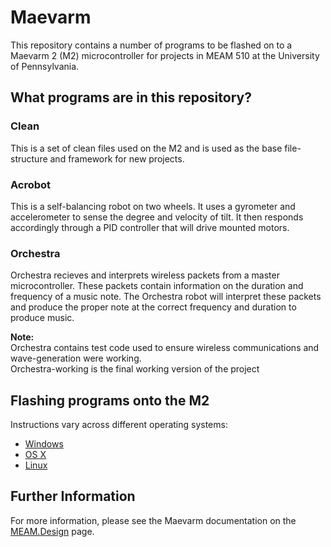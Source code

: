 # Maevarm #
This repository contains a number of programs to be flashed on to a Maevarm 2 (M2) microcontroller for projects in MEAM 510 at the University of Pennsylvania.

## What programs are in this repository? ##
### Clean ###
This is a set of clean files used on the M2 and is used as the base file-structure and framework for new projects.

### Acrobot ###
This is a self-balancing robot on two wheels. It uses a gyrometer and accelerometer to sense the degree and velocity of tilt. It then responds accordingly through a PID controller that will drive mounted motors.

### Orchestra ###
Orchestra recieves and interprets wireless packets from a master microcontroller. These packets contain information on the duration and frequency of a music note. The Orchestra robot will interpret these packets and produce the proper note at the correct frequency and duration to produce music.  

**Note:**  
Orchestra contains test code used to ensure wireless communications and wave-generation were working.  
Orchestra-working is the final working version of the project

## Flashing programs onto the M2 ##
Instructions vary across different operating systems:
* [Windows](http://medesign.seas.upenn.edu/index.php/Guides/MaEvArM-starting)  
* [OS X](http://medesign.seas.upenn.edu/index.php/Guides/MaEvArM-starting-mac)  
* [Linux](http://medesign.seas.upenn.edu/index.php/Guides/MaEvArM-starting-linux)

## Further Information ##
For more information, please see the Maevarm documentation on the [MEAM.Design](http://medesign.seas.upenn.edu/index.php/Guides/MaEvArM) page.
